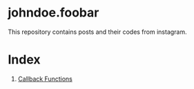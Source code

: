 # johndoe.foobar

This repository contains posts and their codes from instagram.

# Index
1. [Callback Functions](./callbacks)